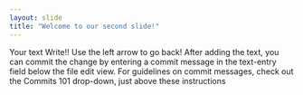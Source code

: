```yaml
---
layout: slide
title: "Welcome to our second slide!"
---
```

Your text Write!! 
Use the left arrow to go back!
After adding the text, you can commit the change by entering a commit message in the text-entry field below the file edit view. 
For guidelines on commit messages, check out the Commits 101 drop-down, just above these instructions
